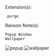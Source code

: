 Extension(s): 
```
.purge
```
Ransom Note(s): 
```
Popup Window
Wallpaper
```
![popup](https://github.com/user-attachments/assets/ae9a0cf6-9acc-4041-9b0d-d62ef6f35a18)
![wallpaper](https://github.com/user-attachments/assets/d85a99e9-ece1-4316-b591-923bc87ce446)
